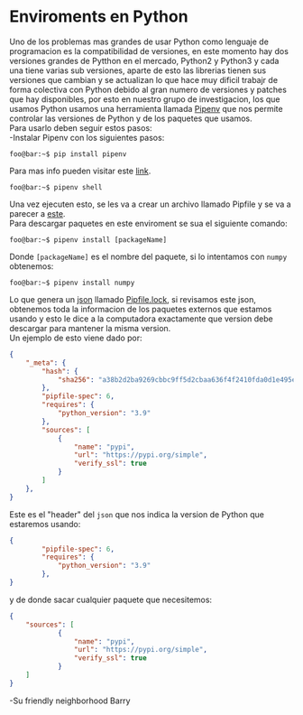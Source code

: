 # Enviroments en Python

Uno de los problemas mas grandes de usar Python como lenguaje de programacion es la compatibilidad de versiones, en este momento hay dos versiones grandes de Pytthon en el mercado, Python2 y Python3 y cada una tiene varias sub versiones, aparte de esto las librerias tienen sus versiones que cambian y se actualizan lo que hace muy dificil trabajr de forma colectiva con Python debido al gran numero de versiones y patches que hay disponibles, por esto en nuestro grupo de investigacion, los que usamos Python usamos una herramienta llamada [Pipenv](https://pipenv.pypa.io/en/latest/) que nos permite controlar las versiones de Python y de los paquetes que usamos.\
Para usarlo deben seguir estos pasos:\
-Instalar Pipenv con los siguientes pasos:
```console
foo@bar:~$ pip install pipenv
```
Para mas info pueden visitar este [link](https://pipenv.pypa.io/en/latest/).
```console
foo@bar:~$ pipenv shell
```
Una vez ejecuten esto, se les va a crear un archivo llamado Pipfile y se va a parecer a [este](https://github.com/IfisUASD/IntroduccionalGrupo/blob/main/Python/pythonEnv/Pipfile).\
Para descargar paquetes en este enviroment se sua el siguiente comando:
```console
foo@bar:~$ pipenv install [packageName]
```
Donde `[packageName]` es el nombre del paquete, si lo intentamos con `numpy` obtenemos:
```console
foo@bar:~$ pipenv install numpy
```
Lo que genera un [json](https://www.json.org/json-en.html) llamado [Pipfile.lock](https://github.com/IfisUASD/IntroduccionalGrupo/blob/main/Python/pythonEnv/Pipfile.lock), si revisamos este json, obtenemos toda la informacion de los paquetes externos que estamos usando y esto le dice a la computadora exactamente que version debe descargar para mantener la misma version.\
Un ejemplo de esto viene dado por:
```json
{
    "_meta": {
        "hash": {
            "sha256": "a38b2d2ba9269cbbc9ff5d2cbaa636f4f2410fda0d1e495e27c49c928149bf85"
        },
        "pipfile-spec": 6,
        "requires": {
            "python_version": "3.9"
        },
        "sources": [
            {
                "name": "pypi",
                "url": "https://pypi.org/simple",
                "verify_ssl": true
            }
        ]
    },
}    
```
Este es el "header" del `json` que nos indica la version de Python que estaremos usando:
```json
{
        "pipfile-spec": 6,
        "requires": {
            "python_version": "3.9"
        },
}        
```
y de donde sacar cualquier paquete que necesitemos:
```json
{
    "sources": [
            {
                "name": "pypi",
                "url": "https://pypi.org/simple",
                "verify_ssl": true
            }
    ]
}
```
-Su friendly neighborhood Barry 

